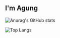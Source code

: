 ## I'm Agung

![Anurag's GitHub stats](https://github-readme-stats.vercel.app/api?username=ag-nugroho&show_icons=true&theme=transparent)

![Top Langs](https://github-readme-stats.vercel.app/api/top-langs/?username=ag-nugroho&layout=compact)
